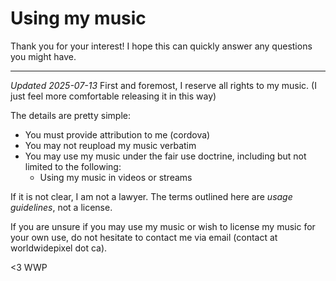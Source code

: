 # Using my music

Thank you for your interest! I hope this can quickly answer any questions you might have.

---

_Updated 2025-07-13_
First and foremost, I reserve all rights to my music. (I just feel more comfortable releasing it in this
way)

The details are pretty simple:

- You must provide attribution to me (cordova)
- You may not reupload my music verbatim
- You may use my music under the fair use doctrine, including but not limited to the following:
  - Using my music in videos or streams

If it is not clear, I am not a lawyer. The terms outlined here are _usage guidelines_, not a license.

If you are unsure if you may use my music or wish to license my music for your own use, do not hesitate to contact me via email (contact at worldwidepixel dot ca).

&lt;3 WWP
